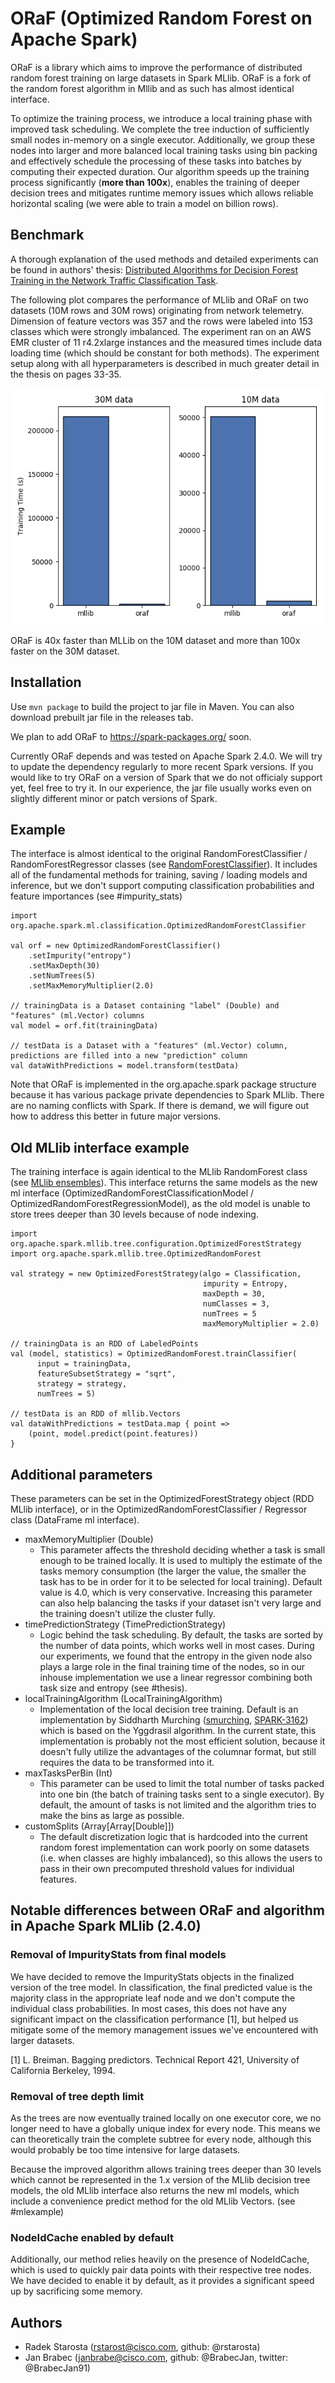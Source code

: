 # ORaF (Optimized Random Forest on Apache Spark)

ORaF is a library which aims to improve the performance of distributed random forest training on large datasets in Spark MLlib. ORaF is a fork of the random forest algorithm in Mllib and as such has almost identical interface.

To optimize the training process, we introduce a local training phase with improved task scheduling. We complete the tree induction of sufficiently small nodes in-memory on a single executor. Additionally, we group these nodes into larger and more balanced local training tasks using bin packing and effectively schedule the processing of these tasks into batches by computing their expected duration. Our algorithm speeds up the training process significantly (**more than 100x**), enables the training of deeper decision trees and mitigates runtime memory issues which allows reliable horizontal scaling (we were able to train a model on billion rows).

## Benchmark

A thorough explanation of the used methods and detailed experiments can be found in authors' thesis: [Distributed Algorithms for Decision Forest Training in the Network Traffic Classification Task](https://dspace.cvut.cz/bitstream/handle/10467/76092/F3-BP-2018-Starosta-Radek-thesis.pdf). 

The following plot compares the performance of MLlib and ORaF on two datasets (10M rows and 30M rows) originating from network telemetry. Dimension of feature vectors was 357 and the rows were labeled into 153 classes which were strongly imbalanced. The experiment ran on an AWS EMR cluster of 11 r4.2xlarge instances and the measured times include data loading time (which should be constant for both methods). The experiment setup along with all hyperparameters is described in much greater detail in the thesis on pages 33-35.

![MLlib vs ORaF benchmark showing 100-fold performance increase](img/mllib_oraf1.png?raw=true "MLlib vs ORaF benchmark showing 100-fold performance increase")

ORaF is 40x faster than MLLib on the 10M dataset and more than 100x faster on the 30M dataset.

## Installation

Use `mvn package` to build the project to jar file in Maven. You can also download prebuilt jar file in the releases tab.

We plan to add ORaF to https://spark-packages.org/ soon.

Currently ORaF depends and was tested on Apache Spark 2.4.0. We will try to update the dependency regularly to more recent Spark versions. If you would like to try ORaF on a version of Spark that we do not officialy support yet, feel free to try it. In our experience, the jar file usually works even on slightly different minor or patch versions of Spark.

## Example

The interface is almost identical to the original RandomForestClassifier / RandomForestRegressor classes (see [RandomForestClassifier](https://spark.apache.org/docs/latest/ml-classification-regression.html#random-forest-classifier)). It includes all of the fundamental methods for training, saving / loading models and inference, but we don't support computing classification probabilities and feature importances (see #impurity_stats)

    import org.apache.spark.ml.classification.OptimizedRandomForestClassifier
    
    val orf = new OptimizedRandomForestClassifier()
        .setImpurity("entropy")
        .setMaxDepth(30)
        .setNumTrees(5)
        .setMaxMemoryMultiplier(2.0)

    // trainingData is a Dataset containing "label" (Double) and "features" (ml.Vector) columns
    val model = orf.fit(trainingData)

    // testData is a Dataset with a "features" (ml.Vector) column, predictions are filled into a new "prediction" column 
    val dataWithPredictions = model.transform(testData)

Note that ORaF is implemented in the org.apache.spark package structure because it has various package private dependencies to Spark MLlib. There are no naming conflicts with Spark. If there is demand, we will figure out how to address this better in future major versions. 

## Old MLlib interface example

The training interface is again identical to the MLlib RandomForest class (see [MLlib ensembles](https://spark.apache.org/docs/latest/mllib-ensembles.html)). This interface returns the same models as the new ml interface (OptimizedRandomForestClassificationModel / OptimizedRandomForestRegressionModel), as the old model is unable to store trees deeper than 30 levels because of node indexing.

    import org.apache.spark.mllib.tree.configuration.OptimizedForestStrategy
    import org.apache.spark.mllib.tree.OptimizedRandomForest
    
    val strategy = new OptimizedForestStrategy(algo = Classification,
                                               impurity = Entropy,
                                               maxDepth = 30,
                                               numClasses = 3,
                                               numTrees = 5
                                               maxMemoryMultiplier = 2.0)

    // trainingData is an RDD of LabeledPoints
    val (model, statistics) = OptimizedRandomForest.trainClassifier(
          input = trainingData,
          featureSubsetStrategy = "sqrt",
          strategy = strategy,
          numTrees = 5)

    // testData is an RDD of mllib.Vectors
    val dataWithPredictions = testData.map { point =>
        (point, model.predict(point.features))
    }

## Additional parameters

These parameters can be set in the OptimizedForestStrategy object (RDD MLlib interface), or in the OptimizedRandomForestClassifier / Regressor class (DataFrame ml interface).

- maxMemoryMultiplier (Double)
    - This parameter affects the threshold deciding whether a task is small enough to be trained locally. It is used to multiply the estimate of the tasks memory consumption (the larger the value, the smaller the task has to be in order for it to be selected for local training). Default value is 4.0, which is very conservative. Increasing this parameter can also help balancing the tasks if your dataset isn't very large and the training doesn't utilize the cluster fully.
- timePredictionStrategy (TimePredictionStrategy)
    - Logic behind the task scheduling. By default, the tasks are sorted by the number of data points, which works well in most cases. During our experiments, we found that the entropy in the given node also plays a large role in the final training time of the nodes, so in our inhouse implementation we use a linear regressor combining both task size and entropy (see #thesis).
- localTrainingAlgorithm (LocalTrainingAlgorithm)
    - Implementation of the local decision tree training. Default is an implementation by Siddharth Murching ([smurching](https://github.com/smurching), [SPARK-3162](https://github.com/apache/spark/pull/19433)) which is based on the Yggdrasil algorithm. In the current state, this implementation is probably not the most efficient solution, because it doesn't fully utilize the advantages of the columnar format, but still requires the data to be transformed into it.
- maxTasksPerBin (Int)
    - This parameter can be used to limit the total number of tasks packed into one bin (the batch of training tasks sent to a single executor). By default, the amount of tasks is not limited and the algorithm tries to make the bins as large as possible.
- customSplits (Array[Array[Double]])
    - The default discretization logic that is hardcoded into the current random forest implementation can work poorly on some datasets (i.e. when classes are highly imbalanced), so this allows the users to pass in their own precomputed threshold values for individual features.

## Notable differences between ORaF and algorithm in Apache Spark MLlib (2.4.0)

### Removal of ImpurityStats from final models

We have decided to remove the ImpurityStats objects in the finalized version of the tree model. In classification, the final predicted value is the majority class in the appropriate leaf node and we don't compute the individual class probabilities. In most cases, this does not have any significant impact on the classification performance [1], but helped us mitigate some of the memory management issues we've encountered with larger datasets.

[1] L. Breiman. Bagging predictors. Technical Report 421, University of California Berkeley, 1994.

### Removal of tree depth limit 

As the trees are now eventually trained locally on one executor core, we no longer need to have a globally unique index for every node. This means we can theoretically train the complete subtree for every node, although this would probably be too time intensive for large datasets.

Because the improved algorithm allows training trees deeper than 30 levels which cannot be represented in the 1.x version of the MLlib decision tree models, the old MLlib interface also returns the new ml models, which include a convenience predict method for the old MLlib Vectors. (see #mlexample)

### NodeIdCache enabled by default

Additionally, our method relies heavily on the presence of NodeIdCache, which is used to quickly pair data points with their respective tree nodes. We have decided to enable it by default, as it provides a significant speed up by sacrificing some memory.

## Authors

* Radek Starosta (rstarost@cisco.com, github: @rstarosta)
* Jan Brabec (janbrabe@cisco.com, github: @BrabecJan, twitter: @BrabecJan91)
